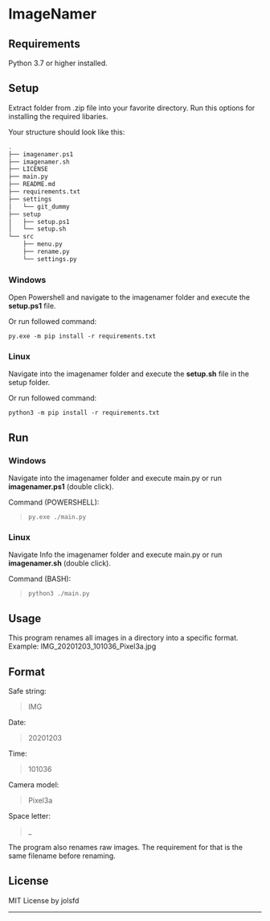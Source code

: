 # ImageNamer

## Requirements

Python 3.7 or higher installed.

## Setup

Extract folder from .zip file into your favorite directory.
Run this options for installing the required libaries.

Your structure should look like this:

```bash
.
├── imagenamer.ps1
├── imagenamer.sh
├── LICENSE
├── main.py
├── README.md
├── requirements.txt
├── settings
│   └── git_dummy
├── setup
│   ├── setup.ps1
│   └── setup.sh
└── src
    ├── menu.py
    ├── rename.py
    └── settings.py
```

### Windows

Open Powershell and navigate to the imagenamer folder and execute the **setup.ps1** file.

Or run followed command:

```
py.exe -m pip install -r requirements.txt
```

### Linux

Navigate into the imagenamer folder and execute the **setup.sh** file in the setup folder.

Or run followed command:

```
python3 -m pip install -r requirements.txt
```

## Run

### Windows

Navigate into the imagenamer folder and execute main.py or run **imagenamer.ps1** (double click).

Command (POWERSHELL):

> ```
> py.exe ./main.py
> ```

### Linux

Navigate Info the imagenamer folder and execute main.py or run **imagenamer.sh** (double click).

Command (BASH):

> ```
> python3 ./main.py
> ```

## Usage

This program renames all images in a directory into a specific format.
Example: IMG_20201203_101036_Pixel3a.jpg

## Format

Safe string:

> IMG

Date:

> 20201203

Time:

> 101036

Camera model:

> Pixel3a

Space letter:

> \_

The program also renames raw images. The requirement for that is the same filename before renaming.

## License

MIT License by jolsfd

---
